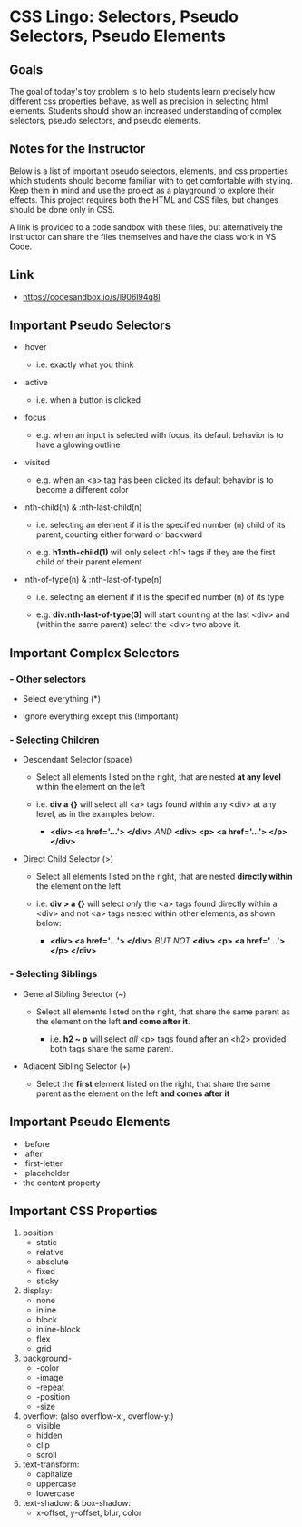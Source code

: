 # CSS Lingo: Selectors, Pseudo Selectors, Pseudo Elements

## Goals

The goal of today's toy problem is to help students learn precisely how different css properties behave, as well as precision in selecting html elements. Students should show an increased understanding of complex selectors, pseudo selectors, and pseudo elements.

## Notes for the Instructor

Below is a list of important pseudo selectors, elements, and css properties which students should become familiar with to get comfortable with styling. Keep them in mind and use the project as a playground to explore their effects. This project requires both the HTML and CSS files, but changes should be done only in CSS.

A link is provided to a code sandbox with these files, but alternatively the instructor can share the files themselves and have the class work in VS Code.

## Link

- https://codesandbox.io/s/l906l94q8l

## Important Pseudo Selectors

- :hover

  - i.e. exactly what you think

- :active

  - i.e. when a button is clicked

- :focus

  - e.g. when an input is selected with focus, its default behavior is to have a glowing outline

- :visited

  - e.g. when an \<a\> tag has been clicked its default behavior is to become a different color

- :nth-child(n) & :nth-last-child(n)

  - i.e. selecting an element if it is the specified number (n) child of its parent, counting either forward or backward

  - e.g. **h1:nth-child(1)** will only select \<h1\> tags if they are the first child of their parent element

- :nth-of-type(n) & :nth-last-of-type(n)

  - i.e. selecting an element if it is the specified number (n) of its type

  - e.g. **div:nth-last-of-type(3)** will start counting at the last \<div\> and (within the same parent) select the \<div\> two above it.

## Important Complex Selectors

### - Other selectors

  - Select everything (*) 

  - Ignore everything except this (!important)

### - Selecting Children

  - Descendant Selector (space)

    - Select all elements listed on the right, that are nested **at any level** within the element on the left

    - i.e. **div a {}** will select all \<a\> tags found within any \<div\> at any level, as in the examples below:

      - **\<div\> \<a href='...'\> \</div\>** *AND* **\<div\> \<p\> \<a href='...'\> \</p\> \</div\>**

  - Direct Child Selector (>)

    - Select all elements listed on the right, that are nested **directly within** the element on the left

    - i.e. **div > a {}** will select *only* the \<a\> tags found directly within a \<div\> and not \<a\> tags nested within other elements, as shown below:

      - **\<div\> \<a href='...'\> \</div\>** *BUT NOT* **\<div\> \<p\> \<a href='...'\> \</p\> \</div\>**

### - Selecting Siblings

  - General Sibling Selector (~)

    - Select all elements listed on the right, that share the same parent as the element on the left **and come after it**.

      - i.e. **h2 ~ p** will select *all* \<p\> tags found after an \<h2\> provided both tags share the same parent.

  - Adjacent Sibling Selector (+)

    - Select the **first** element listed on the right, that share the same parent as the element on the left **and comes after it**

## Important Pseudo Elements

- :before
- :after
- :first-letter
- :placeholder
- the content property

## Important CSS Properties

1. position:
    - static
    - relative
    - absolute
    - fixed
    - sticky
2. display:
    - none
    - inline
    - block
    - inline-block
    - flex
    - grid
3. background-
    - -color
    - -image
    - -repeat
    - -position
    - -size
4. overflow: (also overflow-x:, overflow-y:)
    - visible
    - hidden
    - clip
    - scroll
5. text-transform:
    - capitalize
    - uppercase
    - lowercase
6. text-shadow: & box-shadow:
    - x-offset, y-offset, blur, color
